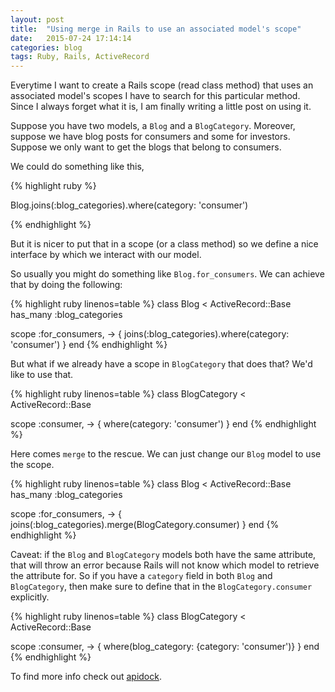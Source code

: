 ```yaml
---
layout: post
title:  "Using merge in Rails to use an associated model's scope"
date:   2015-07-24 17:14:14
categories: blog
tags: Ruby, Rails, ActiveRecord
---
```


Everytime I want to create a Rails scope (read class method) that uses an associated model's scopes I have to search for this particular method.
Since I always forget what it is, I am finally writing a little post on using it.

Suppose you have two models, a `Blog` and a `BlogCategory`. Moreover, suppose we have blog posts for consumers and some for investors.
Suppose we only want to get the blogs that belong to consumers.

We could do something like this,

{% highlight ruby %}

Blog.joins(:blog_categories).where(category: 'consumer')

{% endhighlight %}

But it is nicer to put that in a scope (or a class method) so we define a nice interface by which we interact with our model.

So usually you might do something like `Blog.for_consumers`. We can achieve that by doing the following:

{% highlight ruby linenos=table %}
class Blog < ActiveRecord::Base
  has_many :blog_categories

  scope :for_consumers, -> { joins(:blog_categories).where(category: 'consumer') }
end
{% endhighlight %}

But what if we already have a scope in `BlogCategory` that does that? We'd like to use that.

{% highlight ruby linenos=table %}
class BlogCategory < ActiveRecord::Base

  scope :consumer, -> { where(category: 'consumer') }
end
{% endhighlight %}

Here comes `merge` to the rescue. We can just change our `Blog` model to use the scope.

{% highlight ruby linenos=table %}
class Blog < ActiveRecord::Base
  has_many :blog_categories

  scope :for_consumers, -> { joins(:blog_categories).merge(BlogCategory.consumer) }
end
{% endhighlight %}

Caveat: if the `Blog` and `BlogCategory` models both have the same attribute, that will throw an error because Rails will not know which model to retrieve the attribute for.
So if you have a `category` field in both `Blog` and `BlogCategory`, then make sure to define that in the `BlogCategory.consumer` explicitly.

{% highlight ruby linenos=table %}
class BlogCategory < ActiveRecord::Base

  scope :consumer, -> { where(blog_category: {category: 'consumer')} }
end
{% endhighlight %}

To find more info check out [apidock](http://apidock.com/rails/v4.0.2/ActiveRecord/SpawnMethods/merge).
